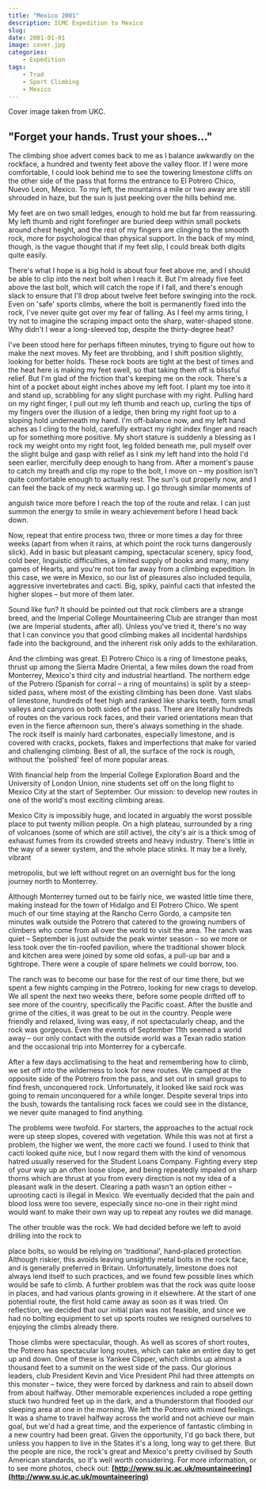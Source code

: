 ```yaml
---
title: "Mexico 2001"
description: ICMC Expedition to Mexico
slug: 
date: 2001-01-01
image: cover.jpg
categories:
    - Expedition
tags:
    - Trad
    - Sport Climbing
    - Mexico
---
```


Cover image taken from UKC. 
## "Forget your hands. Trust your shoes..."

The climbing shoe advert comes back to me as I balance awkwardly on the rockface, a hundred and
twenty feet above the valley floor. If I were more comfortable, I could look behind me to see the
towering limestone cliffs on the other side of the pass that forms the entrance to El Potrero Chico,
Nuevo Leon, Mexico. To my left, the mountains a mile or two away are still shrouded in haze, but
the sun is just peeking over the hills behind me.

My feet are on two small ledges, enough to hold me but far from reassuring. My left thumb and
right forefinger are buried deep within small pockets around chest height, and the rest of my fingers
are clinging to the smooth rock, more for psychological than physical support. In the back of my
mind, though, is the vague thought that if my feet slip, I could break both digits quite easily.

There's what I hope is a big hold is about four feet above me, and I should be able to clip into the
next bolt when I reach it. But I'm already five feet above the last bolt, which will catch the rope if I
fall, and there's enough slack to ensure that I'll drop about twelve feet before swinging into the rock.
Even on 'safe' sports climbs, where the bolt is permanently fixed into the rock, I've never quite got
over my fear of falling. As I feel my arms tiring, I try not to imagine the scraping impact onto the
sharp, water-shaped stone. Why didn't I wear a long-sleeved top, despite the thirty-degree heat?

I've been stood here for perhaps fifteen minutes, trying to figure out how to make the next moves.
My feet are throbbing, and I shift position slightly, looking for better holds. These rock boots are
tight at the best of times and the heat here is making my feet swell, so that taking them off is blissful
relief. But I'm glad of the friction that's keeping me on the rock. There's a hint of a pocket about
eight inches above my left foot. I plant my toe into it and stand up, scrabbling for any slight
purchase with my right. Pulling hard on my right finger, I pull out my left thumb and reach up,
curling the tips of my fingers over the illusion of a ledge, then bring my right foot up to a sloping
hold underneath my hand. I'm off-balance now, and my left hand aches as I cling to the hold,
carefully extract my right index finger and reach up for something more positive. My short stature
is suddenly a blessing as I rock my weight onto my right foot, leg folded beneath me, pull myself
over the slight bulge and gasp with relief as I sink my left hand into the hold I'd seen earlier,
mercifully deep enough to hang from. After a moment's pause to catch my breath and clip my rope
to the bolt, I move on – my position isn't quite comfortable enough to actually rest. The sun's out
properly now, and I can feel the back of my neck warming up. I go through similar moments of


anguish twice more before I reach the top of the route and relax. I can just summon the energy to
smile in weary achievement before I head back down.

Now, repeat that entire process two, three or more times a day for three weeks (apart from when it
rains, at which point the rock turns dangerously slick). Add in basic but pleasant camping,
spectacular scenery, spicy food, cold beer, linguistic difficulties, a limited supply of books and
many, many games of Hearts, and you're not too far away from a climbing expedition. In this case,
we were in Mexico, so our list of pleasures also included tequila, aggressive invertebrates and cacti.
Big, spiky, painful cacti that infested the higher slopes – but more of them later.

Sound like fun? It should be pointed out that rock climbers are a strange breed, and the Imperial
College Mountaineering Club are stranger than most (we are Imperial students, after all). Unless
you've tried it, there's no way that I can convince you that good climbing makes all incidental
hardships fade into the background, and the inherent risk only adds to the exhilaration.

And the climbing was great. El Potrero Chico is a ring of limestone peaks, thrust up among the
Sierra Madre Oriental, a few miles down the road from Monterrey, Mexico's third city and
industrial heartland. The northern edge of the Potrero (Spanish for corral – a ring of mountains) is
split by a steep-sided pass, where most of the existing climbing has been done. Vast slabs of
limestone, hundreds of feet high and ranked like sharks teeth, form small valleys and canyons on
both sides of the pass.
There are literally hundreds of routes on the various rock faces, and their varied orientations mean
that even in the fierce afternoon sun, there's always something in the shade. The rock itself is
mainly hard carbonates, especially limestone, and is covered with cracks, pockets, flakes and
imperfections that make for varied and challenging climbing. Best of all, the surface of the rock is
rough, without the 'polished' feel of more popular areas.

With financial help from the Imperial College Exploration Board and the University of London
Union, nine students set off on the long flight to Mexico City at the start of September. Our mission:
to develop new routes in one of the world's most exciting climbing areas.

Mexico City is impossibly huge, and located in arguably the worst possible place to put twenty
million people. On a high plateau, surrounded by a ring of volcanoes (some of which are still
active), the city's air is a thick smog of exhaust fumes from its crowded streets and heavy industry.
There's little in the way of a sewer system, and the whole place stinks. It may be a lively, vibrant


metropolis, but we left without regret on an overnight bus for the long journey north to Monterrey.

Although Monterrey turned out to be fairly nice, we wasted little time there, making instead for the
town of Hidalgo and El Potrero Chico. We spent much of our time staying at the Rancho Cerro
Gordo, a campsite ten minutes walk outside the Potrero that catered to the growing numbers of
climbers who come from all over the world to visit the area. The ranch was quiet – September is
just outside the peak winter season – so we more or less took over the tin-roofed pavilion, where the
traditional shower block and kitchen area were joined by some old sofas, a pull-up bar and a
tightrope. There were a couple of spare helmets we could borrow, too.

The ranch was to become our base for the rest of our time there, but we spent a few nights camping
in the Potrero, looking for new crags to develop. We all spent the next two weeks there, before some
people drifted off to see more of the country, specifically the Pacific coast. After the bustle and
grime of the cities, it was great to be out in the country. People were friendly and relaxed, living
was easy, if not spectacularly cheap, and the rock was gorgeous. Even the events of September 11th
seemed a world away – our only contact with the outside world was a Texan radio station and the
occasional trip into Monterrey for a cybercafe.

After a few days acclimatising to the heat and remembering how to climb, we set off into the
wilderness to look for new routes. We camped at the opposite side of the Potrero from the pass, and
set out in small groups to find fresh, unconquered rock. Unfortunately, it looked like said rock was
going to remain unconquered for a while longer. Despite several trips into the bush, towards the
tantalising rock faces we could see in the distance, we never quite managed to find anything.

The problems were twofold. For starters, the approaches to the actual rock were up steep slopes,
covered with vegetation. While this was not at first a problem, the higher we went, the more cacti
we found. I used to think that cacti looked quite nice, but I now regard them with the kind of
venomous hatred usually reserved for the Student Loans Company. Fighting every step of your way
up an often loose slope, and being repeatedly impaled on sharp thorns which are thrust at you from
every direction is not my idea of a pleasant walk in the desert. Clearing a path wasn't an option
either – uprooting cacti is illegal in Mexico. We eventually decided that the pain and blood loss
were too severe, especially since no-one in their right mind would want to make their own way up
to repeat any routes we did manage.

The other trouble was the rock. We had decided before we left to avoid drilling into the rock to


place bolts, so would be relying on 'traditional', hand-placed protection. Although riskier, this
avoids leaving unsightly metal bolts in the rock face, and is generally preferred in Britain.
Unfortunately, limestone does not always lend itself to such practices, and we found few possible
lines which would be safe to climb. A further problem was that the rock was quite loose in places,
and had various plants growing in it elsewhere. At the start of one potential route, the first hold
came away as soon as it was tried. On reflection, we decided that our initial plan was not feasible,
and since we had no bolting equipment to set up sports routes we resigned ourselves to enjoying the
climbs already there.

Those climbs were spectacular, though. As well as scores of short routes, the Potrero has
spectacular long routes, which can take an entire day to get up and down. One of these is Yankee
Clipper, which climbs up almost a thousand feet to a summit on the west side of the pass. Our
glorious leaders, club President Kevin and Vice President Phil had three attempts on this monster –
twice, they were forced by darkness and rain to abseil down from about halfway. Other memorable
experiences included a rope getting stuck two hundred feet up in the dark, and a thunderstorm that
flooded our sleeping area at one in the morning.
We left the Potrero with mixed feelings. It was a shame to travel halfway across the world and not
achieve our main goal, but we'd had a great time, and the experience of fantastic climbing in a new
country had been great. Given the opportunity, I'd go back there, but unless you happen to live in
the States it's a long, long way to get there. But the people are nice, the rock's great and Mexico's
pretty civilised by South American standards, so it's well worth considering. For more information,
or to see more photos, check out: **[http://www.su.ic.ac.uk/mountaineering](http://www.su.ic.ac.uk/mountaineering)**


